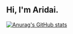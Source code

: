 <!---
aridaybordon/aridaybordon is a ✨ special ✨ repository because its `README.md` (this file) appears on your GitHub profile.
You can click the Preview link to take a look at your changes.
--->
## Hi, I'm Aridai.

[![Anurag's GitHub stats](https://github-readme-stats.vercel.app/api?username=aridaybordon&theme=dark&count_private=true&show_icons=true)](https://github.com/anuraghazra/github-readme-stats)
